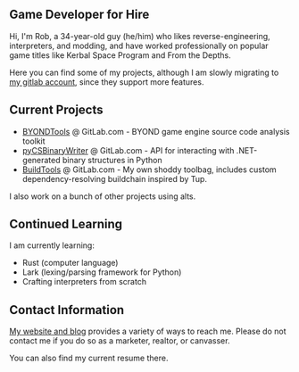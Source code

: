 ## Game Developer for Hire

Hi, I'm Rob, a 34-year-old guy (he/him) who likes reverse-engineering, interpreters, and modding, and have worked professionally on popular game titles like Kerbal Space Program and From the Depths. 

Here you can find some of my projects, although I am slowly migrating to [my gitlab account](https://gitlab.com/N3X15), since they support more features.

## Current Projects

 * [BYONDTools](https://gitlab.com/N3X15/ByondTools) @ GitLab.com - BYOND game engine source code analysis toolkit
 * [pyCSBinaryWriter](https://gitlab.com/N3X15/pycsbinarywriter) @ GitLab.com - API for interacting with .NET-generated binary structures in Python
 * [BuildTools](https://gitlab.com/N3X15/python-build-tools) @ GitLab.com - My own shoddy toolbag, includes custom dependency-resolving buildchain inspired by Tup.

I also work on a bunch of other projects using alts.

## Continued Learning

I am currently learning:

 * Rust (computer language)
 * Lark (lexing/parsing framework for Python)
 * Crafting interpreters from scratch

## Contact Information

[My website and blog](https://nexisonline.net) provides a variety of ways to reach me.  Please do not contact me if you do so as a marketer, realtor, or canvasser.

You can also find my current resume there.

